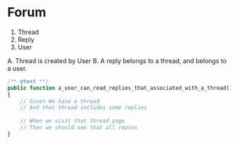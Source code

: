 # Forum

1. Thread
2. Reply
3. User 

A. Thread is created by User
B. A reply belongs to a thread, and belongs to a user. 


``` php
/** @test **/
public function a_user_can_read_replies_that_associated_with_a_thread()
{
    // Given We have a thread
    // And that thread includes some replies
    
    // When we visit that thread page
    // Then we should see that all repies
}

```